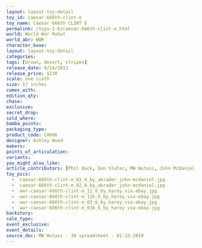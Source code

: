```yaml
---
layout: layout-toy-detail 
toy_id: caesar-666th-clint-e
toy_name: Caesar 666th CLINT E
permalink: /toys-1-6/caesar-666th-clint-e.html
world: World War Robot
world_abr: WWR
character_base: 
layout: layout-toy-detail
categories: 
tags: [brown, desert, stripes]
release_date: 9/14/2011
release_price: $230 
scale: one sixth
size: 17 inches
comes_with: 
edition_qty: 
chase: 
exclusive: 
secret_drop: 
sold_where: 
bamba_points: 
packaging_type: 
product_code: CA666
designer: Ashley Wood
makers: 
points_of_articulation: 
variants: 
you_might_also_like: 
article_contributors: [Phil Back, Don Slater, MW Wutasi, John McDaniel, harey]
toy_pics: 
  -  caesar-666th-clint-e_01_6_by_abrader_john-mcdaniel.jpg
  -  caesar-666th-clint-e_02_6_by_abrader_john-mcdaniel.jpg
  -  wwr-caesar-666th-clint-e_11_6_by_harey_via-ebay.jpg
  -  wwr-caesar-666th-clint-e_11b_6_by_harey_via-ebay.jpg
  -  wwr-caesar-666th-clint-e_03_6_by_harey_via-ebay.jpg
  -  wwr-caesar-666th-clint-e_03b_6_by_harey_via-ebay.jpg
backstory: 
sale_type: 
event_exclusive: 
event_details: 
source_doc: MW Wutasi - 3A spreadsheet - 01-15-2019
---
```

